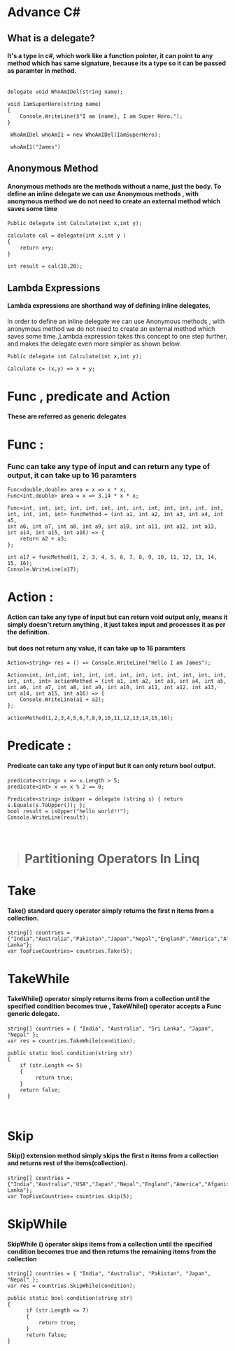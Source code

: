 # Advance C#

## What is a delegate?
#### It's a type in c#, which work like a function pointer, it can point to any method which has same signature, because its a type so it can be passed as paramter in method.

```
    
delegate void WhoAmIDel(string name);

void IamSuperHero(string name)
{
    Console.WriteLine($"I am {name}, I am Super Hero.");
}

 WhoAmIDel whoAmI1 = new WhoAmIDel(IamSuperHero);
 
 whoAmI1("James")

```

## Anonymous Method
#### Anonymous methods are the methods without a name, just the body. To define an inline delegate we can use Anonymous methods , with anonymous method we do not need to create an external method which saves some time

```
Public delegate int Calculate(int x,int y);

calculate cal = delegate(int x,int y )
{
    return x+y;
} 

int result = cal(10,20);
```


## Lambda Expressions
#### Lambda expressions are shorthand way of defining inline delegates,
In order to define an inline delegate we can use Anonymous methods , with anonymous method we do not need to create an external method which saves some time.,Lambda expression takes this concept to one step further, and makes the delegate even more simpler as shown below.

```
Public delegate int Calculate(int x,int y);

Calculate c= (x,y) => x + y;

```

# Func , predicate and Action
#### These are referred as generic delegates

# Func : 
### Func can take any type of input and can return any type of output, it can take up to 16 paramters

```
Func<double,double> area = x => x * x;
Func<int,double> area = x => 3.14 * x * x;
```

```
Func<int, int, int, int, int, int, int, int, int, int, int, int, int, int, int, int, int> funcMethod = (int a1, int a2, int a3, int a4, int a5, 
int a6, int a7, int a8, int a9, int a10, int a11, int a12, int a13, int a14, int a15, int a16) => {
    return a2 + a3;
};

int a17 = funcMethod(1, 2, 3, 4, 5, 6, 7, 8, 9, 10, 11, 12, 13, 14, 15, 16);
Console.WriteLine(a17);

```

# Action :
#### Action can take any type of input but can return void output only, means it simply doesn't return anything , it just takes input and processes it as per the definition.

#### but does not return any value, it can take up to 16 paramters

```
Action<string> res = () => Console.WriteLine("Hello I am James");

```

```
Action<int, int,int, int, int, int, int, int, int, int, int, int, int, int, int, int> actionMethod = (int a1, int a2, int a3, int a4, int a5,
int a6, int a7, int a8, int a9, int a10, int a11, int a12, int a13, int a14, int a15, int a16) => {
    Console.WriteLine(a1 + a2);
};

actionMethod(1,2,3,4,5,6,7,8,9,10,11,12,13,14,15,16);
```

# Predicate : 
#### Predicate can take any type of input but it can only return bool output.

```
predicate<string> x => x.Length > 5;
predicate<int> x => x % 2 == 0;
```

```
Predicate<string> isUpper = delegate (string s) { return s.Equals(s.ToUpper()); };
bool result = isUpper("hello world!!");
Console.WriteLine(result);
```

<br/>

> # Partitioning Operators In Linq

# Take
#### Take() standard query operator simply returns the first n items from a collection.

```
string[] countries = {"India","Australia","Pakistan","Japan","Nepal","England","America","Afganistan","Sri Lanka"};
var TopFiveCountries= countries.Take(5);
```

# TakeWhile
#### TakeWhile() operator simply returns items from a collection until the specified condition becomes true , TakeWhile() operator accepts a Func generic delegate.

```
string[] countries = { "India", "Australia", "Sri Lanka", "Japan", "Nepal" };
var res = countries.TakeWhile(condition);

public static bool condition(string str)
{
    if (str.Length <= 5)
    {
         return true;
    }
    return false;
}
    
            
```

# Skip
#### Skip() extension method simply skips the first n items from a collection and returns rest of the items(collection).

```
string[] countries = {"India","Australia","USA","Japan","Nepal","England","America","Afganistan","Sri Lanka"};
var TopFiveCountries= countries.skip(5);
```

# SkipWhile
#### SkipWhile () operator skips items from a collection until the specified condition becomes true and then returns the remaining items from the collection

```
string[] countries = { "India", "Australia", "Pakistan", "Japan", "Nepal" };
var res = countries.SkipWhile(condition);

public static bool condition(string str)
{
      if (str.Length <= 7)
      {
          return true;
      }
      return false;
}
```

